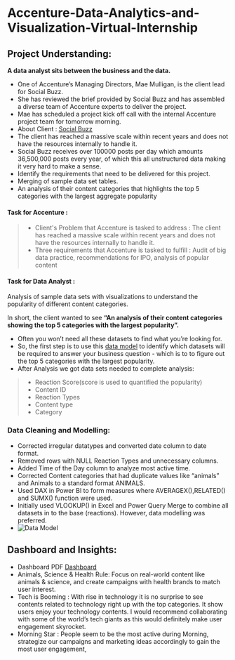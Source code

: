 # Accenture-Data-Analytics-and-Visualization-Virtual-Internship


## Project Understanding:
**A data analyst sits between the business and the data.**

 - One of Accenture’s Managing Directors, Mae Mulligan, is the client lead for Social Buzz.
 - She has reviewed the brief provided by Social Buzz and has assembled a diverse team of Accenture experts to deliver the project.
 - Mae has scheduled a project kick off call with the internal Accenture project team for tomorrow morning.
 - About Client : [Social Buzz](https://github.com/Swam80/Accenture_Forage_Virtual_Internship/blob/main/Data_Analytics%20Client%20Brief.pdf)
 - The client has reached a massive scale within recent years and does not have the resources internally to handle it.
 - Social Buzz receives over 100000 posts per day which amounts 36,500,000 posts every year, of which this all unstructured data making it very hard to make a sense.
 - Identify the requirements that need to be delivered for this project.
 - Merging of sample data set tables.
 - An analysis of their content categories that   highlights the top 5 categories with the largest aggregate popularity


#### Task for Accenture : 

 >- Client's Problem that Accenture is tasked to address : The client has reached a massive scale within recent years and does not have the resources internally to handle it.
 >- Three requirements that Accenture is tasked to fulfill : Audit of big data practice, recommendations for IPO, analysis of popular content
 
 #### Task for Data Analyst :
Analysis of sample data sets with visualizations to understand the popularity of different content categories.

In short, the client wanted to see **“An analysis of their content categories showing the top 5 categories with the largest popularity”.** 

 - Often you won’t need all these datasets to find what you’re looking for.
 - So, the first step is to use this [data model](https://github.com/Swam80/Accenture_Forage_Virtual_Internship/blob/main/Data%20model.pdf) to identify which datasets will be required to answer your business question - which is to to figure out the top 5 categories with the largest popularity.
 - After Analysis we got data sets needed to complete analysis:
 >- Reaction Score(score is used to quantified the popularity)
 >- Content ID
 >- Reaction Types
 >- Content type
 >- Category
 
### Data Cleaning and Modelling:
- Corrected irregular datatypes and converted date column to date format.
- Removed rows with NULL Reaction Types and unnecessary columns.
- Added Time of the Day column to analyze most active time.
- Corrected Content categories that had duplicate values like “animals” and Animals to a standard format ANIMALS.
- Used DAX in Power BI to form measures where AVERAGEX(),RELATED() and SUMX() function were used.
- Initially used VLOOKUP() in Excel and Power Query Merge to combine all datasets in to the base (reactions). However, data modelling was preferred.
- ![Data Model](https://github.com/Swam80/Accenture_Forage_Virtual_Internship/assets/42047546/66759553-3693-42b7-a83f-5f93563b6309)

## Dashboard and Insights:
- Dashboard PDF [Dashboard](https://github.com/Swam80/Accenture_Forage_Virtual_Internship/blob/main/accenture_bi.pdf)
- Animals, Science & Health Rule: Focus on real-world content like animals & science, and create campaigns with health brands  to match user interest.
- Tech is Booming : With rise in technology it is no surprise to see contents related to technology right up with the top categories. It show users enjoy your technology contents. I would recommend collaborating with some of the world’s tech giants as this would definitely make user engagement skyrocket.
- Morning Star : People seem to be the most active during Morning, strategize our campaigns and marketing ideas accordingly to  gain the most user engagement,


 
